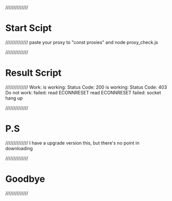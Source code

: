 //////////////
# Start Scipt
//////////////
paste your proxy to "const proxies"
and
node proxy_check.js

//////////////
# Result Script
//////////////
Work:
is working: Status Code: 200
is working: Status Code: 403
Do not work:
failed: read ECONNRESET
read ECONNRESET
failed: socket hang up

//////////////
# P.S
//////////////
I have a upgrade version this, but there's no point in downloading

//////////////
# Goodbye
//////////////

